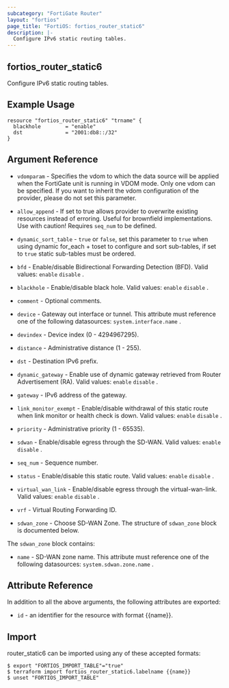 ```yaml
---
subcategory: "FortiGate Router"
layout: "fortios"
page_title: "FortiOS: fortios_router_static6"
description: |-
  Configure IPv6 static routing tables.
---
```


## fortios_router_static6
Configure IPv6 static routing tables.
## Example Usage

```hcl
resource "fortios_router_static6" "trname" {
  blackhole        = "enable"
  dst              = "2001:db8::/32"
}
```

## Argument Reference
* `vdomparam` - Specifies the vdom to which the data source will be applied when the FortiGate unit is running in VDOM mode. Only one vdom can be specified. If you want to inherit the vdom configuration of the provider, please do not set this parameter.
* `allow_append` - If set to true allows provider to overwrite existing resources instead of erroring. Useful for brownfield implementations. Use with caution! Requires `seq_num` to be defined.
* `dynamic_sort_table` - `true` or `false`, set this parameter to `true` when using dynamic for_each + toset to configure and sort sub-tables, if set to `true` static sub-tables must be ordered.

* `bfd` - Enable/disable Bidirectional Forwarding Detection (BFD). Valid values: `enable` `disable` .
* `blackhole` - Enable/disable black hole. Valid values: `enable` `disable` .
* `comment` - Optional comments.
* `device` - Gateway out interface or tunnel. This attribute must reference one of the following datasources: `system.interface.name` .
* `devindex` - Device index (0 - 4294967295).
* `distance` - Administrative distance (1 - 255).
* `dst` - Destination IPv6 prefix.
* `dynamic_gateway` - Enable use of dynamic gateway retrieved from Router Advertisement (RA). Valid values: `enable` `disable` .
* `gateway` - IPv6 address of the gateway.
* `link_monitor_exempt` - Enable/disable withdrawal of this static route when link monitor or health check is down. Valid values: `enable` `disable` .
* `priority` - Administrative priority (1 - 65535).
* `sdwan` - Enable/disable egress through the SD-WAN. Valid values: `enable` `disable` .
* `seq_num` - Sequence number.
* `status` - Enable/disable this static route. Valid values: `enable` `disable` .
* `virtual_wan_link` - Enable/disable egress through the virtual-wan-link. Valid values: `enable` `disable` .
* `vrf` - Virtual Routing Forwarding ID.
* `sdwan_zone` - Choose SD-WAN Zone. The structure of `sdwan_zone` block is documented below.

The `sdwan_zone` block contains:

* `name` - SD-WAN zone name. This attribute must reference one of the following datasources: `system.sdwan.zone.name` .

## Attribute Reference

In addition to all the above arguments, the following attributes are exported:
* `id` - an identifier for the resource with format {{name}}.

## Import

router_static6 can be imported using any of these accepted formats:
```
$ export "FORTIOS_IMPORT_TABLE"="true"
$ terraform import fortios_router_static6.labelname {{name}}
$ unset "FORTIOS_IMPORT_TABLE"
```
